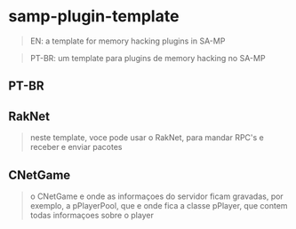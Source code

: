 # samp-plugin-template
> EN: a template for memory hacking plugins in SA-MP

> PT-BR: um template para plugins de memory hacking no SA-MP

## PT-BR

## RakNet
> neste template, voce pode usar o RakNet, para mandar RPC's e receber e enviar pacotes

## CNetGame
> o CNetGame e onde as informaçoes do servidor ficam gravadas, por exemplo, a pPlayerPool, que e onde fica a classe pPlayer, que contem todas informaçoes sobre o player


